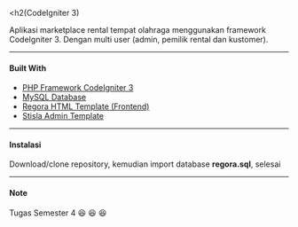 <h2(CodeIgniter 3)</h2>

Aplikasi marketplace rental tempat olahraga menggunakan framework CodeIgniter 3. Dengan multi user (admin, pemilik rental dan kustomer). 

-----

#### Built With
- [PHP Framework CodeIgniter 3 ](https://codeigniter.com/ "PHP Framework CodeIgniter 3 ")
- [MySQL Database](https://www.mysql.com/ "MySQL Database")
- [Regora HTML Template (Frontend)](https://bootstrap4.com/cardoor-car-rental-html-template/ "Cardoor HTML Template (Frontend)")
- [Stisla Admin Template](https://getstisla.com/ "Stisla Admin Template")
-----
#### Instalasi
Download/clone repository, kemudian import database **regora.sql**, selesai

-----

#### Note
Tugas Semester 4 😆 😆 😆
